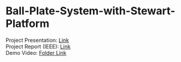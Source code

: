 # Ball-Plate-System-with-Stewart-Platform

Project Presentation: [Link](https://drive.google.com/file/d/17Aq-k7OnUMqXf73GpVNbFH-epmieoJFs/view)  
Project Report (IEEE): [Link](https://drive.google.com/file/d/1e5nWr-lMWUarQavY0Qbstmy907W9oAsj/view)  
Demo Video: [Folder Link](https://drive.google.com/drive/u/0/folders/1QgOmw7QGnIA_2x6Df9CpR1zs1t4JyS8J)
